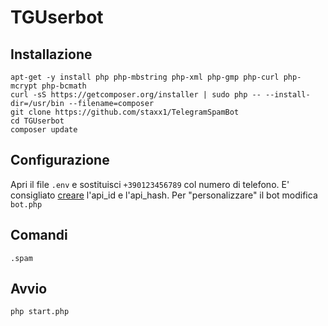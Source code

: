 # TGUserbot

Installazione
-------------
	apt-get -y install php php-mbstring php-xml php-gmp php-curl php-mcrypt php-bcmath
    curl -sS https://getcomposer.org/installer | sudo php -- --install-dir=/usr/bin --filename=composer
    git clone https://github.com/staxx1/TelegramSpamBot
	cd TGUserbot
	composer update
	

Configurazione
---------------
Apri il file `.env` e sostituisci `+390123456789` col numero di telefono.
E' consigliato [creare](https://my.telegram.org) l'api_id e l'api_hash.
Per "personalizzare" il bot modifica `bot.php`


Comandi
-------
    .spam


Avvio
-----
	php start.php



